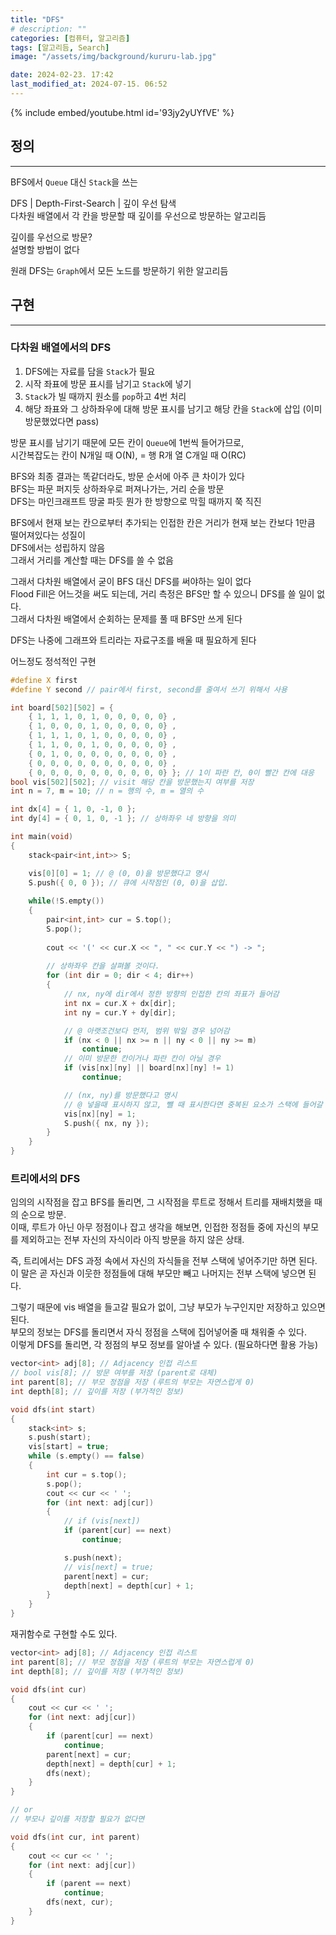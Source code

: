 ```yaml
---
title: "DFS"
# description: ""
categories: [컴퓨터, 알고리즘]
tags: [알고리듬, Search]
image: "/assets/img/background/kururu-lab.jpg"

date: 2024-02-23. 17:42
last_modified_at: 2024-07-15. 06:52
---
```


{% include embed/youtube.html id='93jy2yUYfVE' %}

## 정의

---

BFS에서 `Queue` 대신 `Stack`을 쓰는  

DFS | Depth-First-Search | 깊이 우선 탐색  
다차원 배열에서 각 칸을 방문할 때 깊이를 우선으로 방문하는 알고리듬  

깊이를 우선으로 방문?  
설명할 방법이 없다  

원래 DFS는 `Graph`에서 모든 노드를 방문하기 위한 알고리듬  

## 구현

---

### 다차원 배열에서의 DFS

1. DFS에는 자료를 담을 `Stack`가 필요
2. 시작 좌표에 방문 표시를 남기고 `Stack`에 넣기
3. `Stack`가 빌 때까지 원소를 `pop`하고 4번 처리
4. 해당 좌표와 그 상하좌우에 대해 방문 표시를 남기고 해당 칸을 `Stack`에 삽입 (이미 방문했었다면 pass)

방문 표시를 남기기 때문에 모든 칸이 `Queue`에 1번씩 들어가므로,  
시간복잡도는 칸이 N개일 때 O(N), = 행 R개 열 C개일 때 O(RC)  

BFS와 최종 결과는 똑같더라도, 방문 순서에 아주 큰 차이가 있다  
BFS는 파문 퍼지듯 상하좌우로 퍼져나가는, 거리 순을 방문  
DFS는 마인크래프트 땅굴 파듯 뭔가 한 방향으로 막힐 때까지 쭉 직진  

BFS에서 현재 보는 칸으로부터 추가되는 인접한 칸은 거리가 현재 보는 칸보다 1만큼 떨어져있다는 성질이  
DFS에서는 성립하지 않음  
그래서 거리를 계산할 때는 DFS를 쓸 수 없음  

그래서 다차원 배열에서 굳이 BFS 대신 DFS를 써야하는 일이 없다  
Flood Fill은 어느것을 써도 되는데, 거리 측정은 BFS만 할 수 있으니 DFS를 쓸 일이 없다.  
그래서 다차원 배열에서 순회하는 문제를 풀 때 BFS만 쓰게 된다  

DFS는 나중에 그래프와 트리라는 자료구조를 배울 때 필요하게 된다  

어느정도 정석적인 구현  

```cpp
#define X first
#define Y second // pair에서 first, second를 줄여서 쓰기 위해서 사용

int board[502][502] = {
    { 1, 1, 1, 0, 1, 0, 0, 0, 0, 0} ,
    { 1, 0, 0, 0, 1, 0, 0, 0, 0, 0} ,
    { 1, 1, 1, 0, 1, 0, 0, 0, 0, 0} ,
    { 1, 1, 0, 0, 1, 0, 0, 0, 0, 0} ,
    { 0, 1, 0, 0, 0, 0, 0, 0, 0, 0} ,
    { 0, 0, 0, 0, 0, 0, 0, 0, 0, 0} ,
    { 0, 0, 0, 0, 0, 0, 0, 0, 0, 0} }; // 1이 파란 칸, 0이 빨간 칸에 대응
bool vis[502][502]; // visit 해당 칸을 방문했는지 여부를 저장
int n = 7, m = 10; // n = 행의 수, m = 열의 수

int dx[4] = { 1, 0, -1, 0 };
int dy[4] = { 0, 1, 0, -1 }; // 상하좌우 네 방향을 의미

int main(void)
{
    stack<pair<int,int>> S;

    vis[0][0] = 1; // @ (0, 0)을 방문했다고 명시
    S.push({ 0, 0 }); // 큐에 시작점인 (0, 0)을 삽입.
    
    while(!S.empty())
    {
        pair<int,int> cur = S.top();
        S.pop();
        
        cout << '(' << cur.X << ", " << cur.Y << ") -> ";
        
        // 상하좌우 칸을 살펴볼 것이다.
        for (int dir = 0; dir < 4; dir++)
        { 
            // nx, ny에 dir에서 정한 방향의 인접한 칸의 좌표가 들어감
            int nx = cur.X + dx[dir];
            int ny = cur.Y + dy[dir];

            // @ 아랫조건보다 먼저, 범위 밖일 경우 넘어감
            if (nx < 0 || nx >= n || ny < 0 || ny >= m)
                continue; 
            // 이미 방문한 칸이거나 파란 칸이 아닐 경우
            if (vis[nx][ny] || board[nx][ny] != 1)
                continue;

            // (nx, ny)를 방문했다고 명시
            // @ 넣을때 표시하지 않고, 뺄 때 표시한다면 중복된 요소가 스택에 들어갈 수 있어서 메모리 초과, 시간 초과가 날 수 있다
            vis[nx][ny] = 1; 
            S.push({ nx, ny });
        }
    }
}
```

### 트리에서의 DFS

임의의 시작점을 잡고 BFS를 돌리면, 그 시작점을 루트로 정해서 트리를 재배치했을 때의 순으로 방문.  
이때, 루트가 아닌 아무 정점이나 잡고 생각을 해보면, 인접한 정점들 중에 자신의 부모를 제외하고는 전부 자신의 자식이라 아직 방문을 하지 않은 상태.  

즉, 트리에서는 DFS 과정 속에서 자신의 자식들을 전부 스택에 넣어주기만 하면 된다.  
이 말은 곧 자신과 이웃한 정점들에 대해 부모만 빼고 나머지는 전부 스택에 넣으면 된다.  

그렇기 때문에 vis 배열을 들고갈 필요가 없이, 그냥 부모가 누구인지만 저장하고 있으면 된다.  
부모의 정보는 DFS를 돌리면서 자식 정점을 스택에 집어넣어줄 때 채워줄 수 있다.  
이렇게 DFS를 돌리면, 각 정점의 부모 정보를 알아낼 수 있다. (필요하다면 활용 가능)  

```cpp
vector<int> adj[8]; // Adjacency 인접 리스트
// bool vis[8]; // 방문 여부를 저장 (parent로 대체)
int parent[8]; // 부모 정점을 저장 (루트의 부모는 자연스럽게 0)
int depth[8]; // 깊이를 저장 (부가적인 정보)

void dfs(int start)
{
    stack<int> s;
    s.push(start);
    vis[start] = true;
    while (s.empty() == false)
    {
        int cur = s.top();
        s.pop();
        cout << cur << ' ';
        for (int next: adj[cur])
        {
            // if (vis[next])
            if (parent[cur] == next)
                continue;

            s.push(next);
            // vis[next] = true;
            parent[next] = cur;
            depth[next] = depth[cur] + 1;
        }
    }
}
```

재귀함수로 구현할 수도 있다.  

```cpp
vector<int> adj[8]; // Adjacency 인접 리스트
int parent[8]; // 부모 정점을 저장 (루트의 부모는 자연스럽게 0)
int depth[8]; // 깊이를 저장 (부가적인 정보)

void dfs(int cur)
{
    cout << cur << ' ';
    for (int next: adj[cur])
    {
        if (parent[cur] == next)
            continue;
        parent[next] = cur;
        depth[next] = depth[cur] + 1;
        dfs(next);
    }
}

// or
// 부모나 깊이를 저장할 필요가 없다면

void dfs(int cur, int parent)
{
    cout << cur << ' ';
    for (int next: adj[cur])
    {
        if (parent == next)
            continue;
        dfs(next, cur);
    }
}
```

